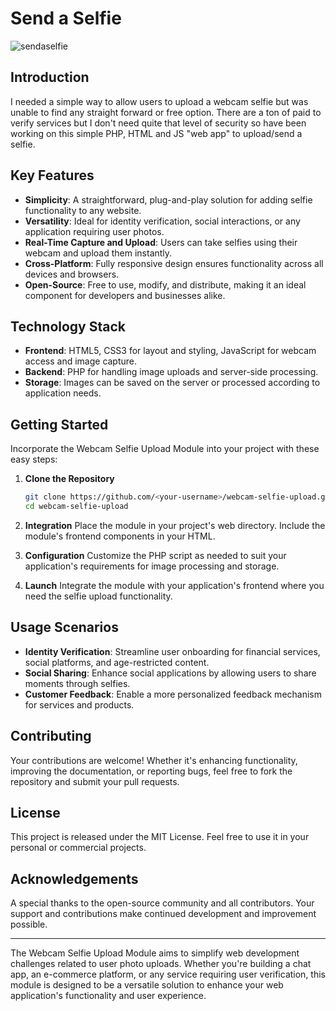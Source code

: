 
# Send a Selfie

![sendaselfie](https://github.com/KyleBenzle/SendASelfie/assets/48848725/139158dc-d38e-4a8a-aede-2b3690df571c)



## Introduction
I needed a simple way to allow users to upload a webcam selfie but was unable to find any straight forward or free option. There are a ton of paid to verify services but I don't need quite that level of security so have been working on this simple PHP, HTML and JS "web app" to upload/send a selfie. 

## Key Features
- **Simplicity**: A straightforward, plug-and-play solution for adding selfie functionality to any website.
- **Versatility**: Ideal for identity verification, social interactions, or any application requiring user photos.
- **Real-Time Capture and Upload**: Users can take selfies using their webcam and upload them instantly.
- **Cross-Platform**: Fully responsive design ensures functionality across all devices and browsers.
- **Open-Source**: Free to use, modify, and distribute, making it an ideal component for developers and businesses alike.

## Technology Stack
- **Frontend**: HTML5, CSS3 for layout and styling, JavaScript for webcam access and image capture.
- **Backend**: PHP for handling image uploads and server-side processing.
- **Storage**: Images can be saved on the server or processed according to application needs.

## Getting Started
Incorporate the Webcam Selfie Upload Module into your project with these easy steps:

1. **Clone the Repository**
   ```bash
   git clone https://github.com/<your-username>/webcam-selfie-upload.git
   cd webcam-selfie-upload
   ```

2. **Integration**
   Place the module in your project's web directory. Include the module's frontend components in your HTML.

3. **Configuration**
   Customize the PHP script as needed to suit your application's requirements for image processing and storage.

4. **Launch**
   Integrate the module with your application's frontend where you need the selfie upload functionality.

## Usage Scenarios
- **Identity Verification**: Streamline user onboarding for financial services, social platforms, and age-restricted content.
- **Social Sharing**: Enhance social applications by allowing users to share moments through selfies.
- **Customer Feedback**: Enable a more personalized feedback mechanism for services and products.

## Contributing
Your contributions are welcome! Whether it's enhancing functionality, improving the documentation, or reporting bugs, feel free to fork the repository and submit your pull requests.

## License
This project is released under the MIT License. Feel free to use it in your personal or commercial projects.

## Acknowledgements
A special thanks to the open-source community and all contributors. Your support and contributions make continued development and improvement possible.

---

The Webcam Selfie Upload Module aims to simplify web development challenges related to user photo uploads. Whether you're building a chat app, an e-commerce platform, or any service requiring user verification, this module is designed to be a versatile solution to enhance your web application's functionality and user experience.
